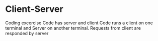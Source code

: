 # Client-Server
Coding excercise
Code has server and client
Code runs a client on one terminal and Server on another terminal. 
Requests from client are responded by server 
